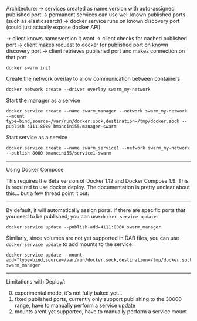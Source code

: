 Architecture:
  -> services created as name:version with auto-assigned published port
  -> permanent services can use well known published ports (such as elasticsearch)
  -> docker service runs on known discovery port (could just actually expose docker API)

  -> client knows name:version it want
  -> client checks for cached published port
  -> client makes request to docker for published port on known discovery port
  -> client retrieves published port and makes connection on that port


```
docker swarm init
```


Create the network overlay to allow communication between containers
```
docker network create --driver overlay swarm_my-network
```


Start the manager as a service
```
docker service create --name swarm_manager --network swarm_my-network --mount type=bind,source=/var/run/docker.sock,destination=/tmp/docker.sock --publish 4111:8080 bmancini55/manager-swarm
```


Start service as a service
```
docker service create --name swarm_service1 --network swarm_my-network --publish 8080 bmancini55/service1-swarm
```

-------------

Using Docker Compose

This requires the Beta version of Docker 1.12 and Docker Compose 1.9.  This is required to use docker deploy.  The documentation is pretty unclear about this... but a few thread point it out:



-------------

By default, it will automatically assign ports.  If there are specific ports that you need to be published, you can use `docker service update`:

```
docker service update --publish-add=4111:8080 swarm_manager
```

Similarly, since volumes are not yet supported in DAB files, you can use `docker service update` to add mounts to the service:
```
docker service update --mount-add="type=bind,source=/var/run/docker.sock,destination=/tmp/docker.sock" swarm_manager
```

-------------


Limitations with Deploy/:

0. experimental mode, it's not fully baked yet...
1. fixed published ports, currently only support publishing to the 30000 range, have to manually perform a service update
2. mounts arent yet supported, have to manually perform a service mount
